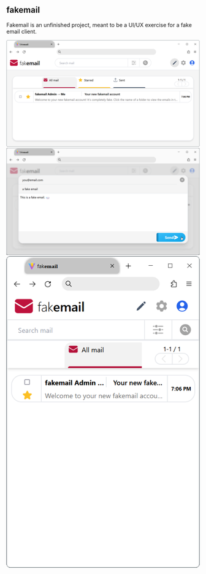 ## fakemail

Fakemail is an unfinished project, meant to be a UI/UX exercise for a fake email client.

![inbox](./images/inbox.png)
![send](./images/send.png)
![mobile](./images/mobile.png)